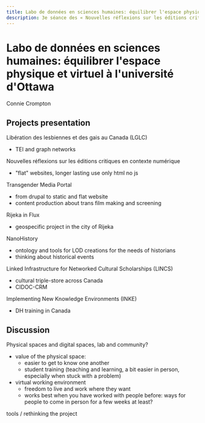 ```yaml
---
title: Labo de données en sciences humaines: équilibrer l'espace physique et virtuel à l'université d'Ottawa
description: 3e séance des « Nouvelles réflexions sur les éditions critiques en contexte numérique »
---
```


# Labo de données en sciences humaines: équilibrer l'espace physique et virtuel à l'université d'Ottawa

Connie Crompton

## Projects presentation



Libération des lesbiennes et des gais au Canada (LGLC)

- TEI and graph networks

Nouvelles réflexions sur les éditions critiques en contexte numérique

- "flat" websites, longer lasting use only html no js

Transgender Media Portal

- from drupal to static and flat website
- content production about trans film making and screening

Rijeka in Flux

- geospecific project in the city of Rijeka

NanoHistory

- ontology and tools for LOD creations for the needs of historians
- thinking about historical events

Linked Infrastructure for Networked Cultural Scholarships (LINCS)

- cultural triple-store across Canada
- CIDOC-CRM

Implementing New Knowledge Environments (INKE)

- DH training in Canada

## Discussion

Physical spaces and digital spaces, lab and community? 

- value of the physical space: 
  - easier to get to know one another
  - student training (teaching and learning, a bit easier in person, especially when stuck with a problem)
- virtual working environment
  - freedom to live and work where they want
  - works best when you have worked with people before: ways for people to come in person for a few weeks at least?

tools / rethinking the project 




